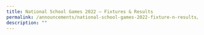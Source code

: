 ```yaml
---
title: National School Games 2022 – Fixtures & Results
permalink: /announcements/national-school-games-2022-fixture-n-results/
description: ""
---
```

